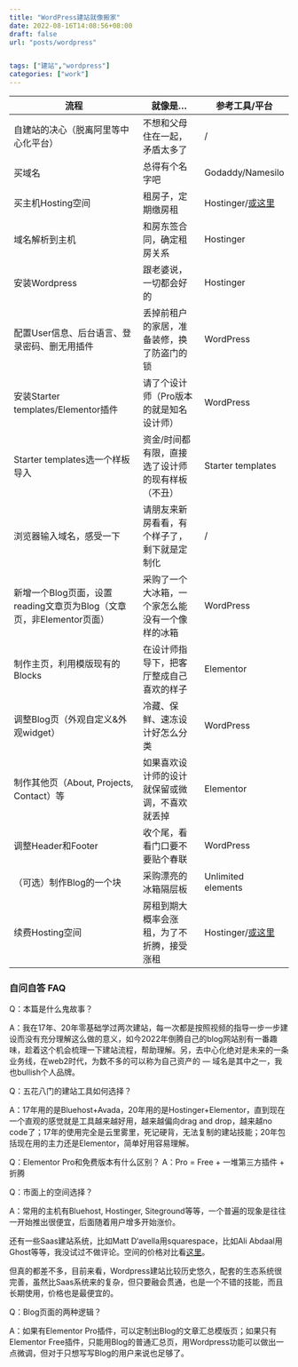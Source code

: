 ```yaml
---
title: "WordPress建站就像搬家"
date: 2022-08-16T14:08:56+08:00
draft: false
url: "posts/wordpress"


tags: ["建站","wordpress"]
categories: ["work"]
---
```



|流程	|就像是…	|参考工具/平台|
|-|-|-|
|自建站的决心（脱离阿里等中心化平台）	|不想和父母住在一起，矛盾太多了|	/|
|买域名	|总得有个名字吧|	Godaddy/Namesilo|
|买主机Hosting空间|租房子，定期缴房租|	Hostinger/[或这里](https://eddy.lu/posts/host/)|
|域名解析到主机	|和房东签合同，确定租房关系|	Hostinger|
|安装Wordpress|	跟老婆说，一切都会好的	|Hostinger|
|配置User信息、后台语言、登录密码、删无用插件	|丢掉前租户的家居，准备装修，换了防盗门的锁	|WordPress|
|安装Starter templates/Elementor插件	|请了个设计师（Pro版本的就是知名设计师）|	WordPress|
|Starter templates选一个样板导入|	资金/时间都有限，直接选了设计师的现有样板（不丑）	|Starter templates|
|浏览器输入域名，感受一下	|请朋友来新房看看，有个样子了，剩下就是定制化|	/|
|新增一个Blog页面，设置reading文章页为Blog（文章页，非Elementor页面）	|采购了一个大冰箱，一个家怎么能没有一个像样的冰箱|	WordPress|
|制作主页，利用模版现有的Blocks	|在设计师指导下，把客厅整成自己喜欢的样子	|Elementor|
|调整Blog页（外观自定义&外观widget）	|冷藏、保鲜、速冻设计好怎么分类	|WordPress|
|制作其他页（About, Projects, Contact）等	|如果喜欢设计师的设计就保留或微调，不喜欢就丢掉|	Elementor|
|调整Header和Footer	|收个尾，看看门口要不要贴个春联|	WordPress|
|（可选）制作Blog的一个块	|采购漂亮的冰箱隔层板	|Unlimited elements|
|续费Hosting空间|	房租到期大概率会涨租，为了不折腾，接受涨租|	Hostinger/[或这里](https://eddy.lu/posts/host/)|


### 自问自答 FAQ

Q：本篇是什么鬼故事？

A：我在17年、20年零基础学过两次建站，每一次都是按照视频的指导一步一步建设而没有充分理解这么做的意义，如今2022年倒腾自己的blog网站别有一番趣味，趁着这个机会梳理一下建站流程，帮助理解。另，去中心化绝对是未来的一条业务线，在web2时代，为数不多的可以称为自己资产的 — 域名是其中之一，我也bullish个人品牌。

Q：五花八门的建站工具如何选择？

A：17年用的是Bluehost+Avada，20年用的是Hostinger+Elementor，直到现在一个直观的感觉就是工具越来越好用，越来越偏向drag and drop，越来越no code了；17年的使用完全是云里雾里，死记硬背，无法复制的建站技能；20年包括现在用的主力还是Elementor，简单好用容易理解。

Q：Elementor Pro和免费版本有什么区别？
A：Pro = Free + 一堆第三方插件 + 折腾

Q：市面上的空间选择？

A：常用的主机有Bluehost, Hostinger, Siteground等等，一个普遍的现象是往往一开始推出很便宜，后面随着用户增多开始涨价。

还有一些Saas建站系统，比如Matt D‘avella用squarespace，比如Ali Abdaal用Ghost等等，我没试过不做评论。空间的价格对比看[这里](https://eddy.lu/posts/host/)。

但真的都差不多，目前来看，Wordpress建站比较历史悠久，配套的生态系统很完善，虽然比Saas系统来的复杂，但只要融会贯通，也是一个不错的技能，而且长期使用，价格也是最便宜的。

Q：Blog页面的两种逻辑？

A：如果有Elementor Pro插件，可以定制出Blog的文章汇总模版页；如果只有Elementor Free插件，只能用Blog的普通汇总页，用Wordpress功能可以做出一点微调，但对于只想写写Blog的用户来说也足够了。
